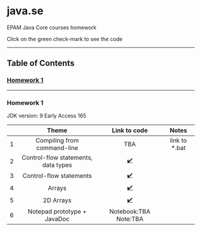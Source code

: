 # java.se
EPAM Java Core courses homework

Click on the green check-mark to see the code

***

## Table of Contents
### [Homework 1](#homework-1)

***

### Homework 1

JDK version: 9 Early Access 165

|     |                 Theme               |             Link to code                                | Notes        |
|:---:|:-----------------------------------:|:-------------------------------------------------------:|:------------:|
|  1  | Compiling from command-line         |      TBA                                                | link to *.bat|      
|  2  | Control-flow statements, data types | [:heavy_check_mark:](../master/src/javase01/Task2.java) |              | 
|  3  | Control-flow statements             | [:heavy_check_mark:](../master/src/javase01/Task3.java) |              | 
|  4  | Arrays                              | [:heavy_check_mark:](../master/src/javase01/Task4.java) |              | 
|  5  | 2D Arrays                           | [:heavy_check_mark:](../master/src/javase01/Task5.java) |              | 
|  6  | Notepad prototype + JavaDoc         |             Notebook:TBA Note:TBA                       |              |
